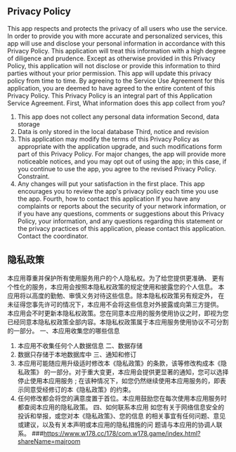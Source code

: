## Privacy Policy
This app respects and protects the privacy of all users who use the service. In order to provide you with more accurate and personalized services, this app will use and disclose your personal information in accordance with this Privacy Policy. This application will treat this information with a high degree of diligence and prudence. Except as otherwise provided in this Privacy Policy, this application will not disclose or provide this information to third parties without your prior permission. This app will update this privacy policy from time to time. By agreeing to the Service Use Agreement for this application, you are deemed to have agreed to the entire content of this Privacy Policy. This Privacy Policy is an integral part of this Application Service Agreement.
First, What information does this app collect from you?
1. This app does not collect any personal data information
Second, data storage
1. Data is only stored in the local database
Third, notice and revision
1. This application may modify the terms of this Privacy Policy as appropriate with the application upgrade, and such modifications form part of this Privacy Policy. For major changes, the app will provide more noticeable notices, and you may opt out of using the app; in this case, if you continue to use the app, you agree to the revised Privacy Policy. Constraint.
2. Any changes will put your satisfaction in the first place. This app encourages you to review the app's privacy policy each time you use the app.
Fourth, how to contact this application
If you have any complaints or reports about the security of your network information, or if you have any questions, comments or suggestions about this Privacy Policy, your information, and any questions regarding this statement or the privacy practices of this application, please contact this application. Contact the coordinator.
## 隐私政策
本应用尊重并保护所有使用服务用户的个人隐私权。为了给您提供更准确、 更有个性化的服务，本应用会按照本隐私权政策的规定使用和披露您的个人信息。 本应用将以高度的勤勉、审慎义务对待这些信息。除本隐私权政策另有规定外， 在未征得您事先许可的情况下，本应用不会将这些信息对外披露或向第三方提供。 本应用会不时更新本隐私权政策。您在同意本应用的服务使用协议之时，即视为您已经同意本隐私权政策全部内容。本隐私权政策属于本应用服务使用协议不可分割的一部分。
一、本应用收集您的哪些信息
1. 本应用不收集任何个人数据信息
二、数据存储
1. 数据只存储于本地数据库中
三、通知和修订
1. 本应用可能随应用升级适时修改本《隐私政策》的条款，该等修改构成本《隐私政策》 的一部分。对于重大变更，本应用会提供更显著的通知，您可以选择停止使用本应用服务 ; 在该种情况下，如您仍然继续使用本应用服务的，即表示同意受经修订的本《隐私政策》的约束。
2. 任何修改都会将您的满意度置于首位。本应用鼓励您在每次使用本应用服务时都查阅本应用的隐私政策。
四、如何联系本应用
如您有关于网络信息安全的投诉和举报，或您对本《隐私政策》、您的信息 的相关事宜有任何问题、意见或建议，以及有关本声明或本应用的隐私措施的问 题请与本应用的协调人联系。
###https://www.w178.cc/178/com.w178.game/index.html?shareName=majroom
